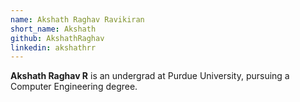 ```yaml
---
name: Akshath Raghav Ravikiran
short_name: Akshath
github: AkshathRaghav
linkedin: akshathrr
---
```


**Akshath Raghav R** is an undergrad at Purdue University, pursuing a Computer Engineering degree.

